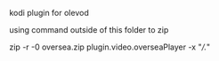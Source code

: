 kodi plugin for olevod

using command outside of this folder to zip

zip -r -0  oversea.zip plugin.video.overseaPlayer -x "*/.*"